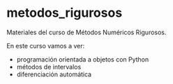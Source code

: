 metodos_rigurosos
=================

Materiales del curso de Métodos Numéricos Rigurosos.

En este curso vamos a ver:

- programación orientada a objetos con Python
- métodos de intervalos
- diferenciación automática
